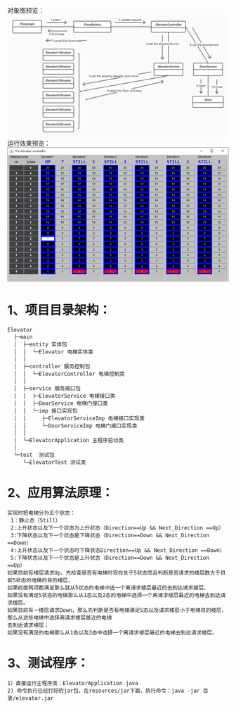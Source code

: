 对象图预览：
    ![image](https://github.com/lugh99/test/blob/master/ElevatorObjectDiagram.jpg)
运行效果预览：
    ![image](https://github.com/lugh99/test/blob/master/elevator.png)
	
1、项目目录架构：
=
    Elevator
	  ├─main
	  │	 ├─entity 实体包
	  │	 │  └─Elevator 电梯实体类
	  │	 │
	  │	 ├─controller 服务控制包
	  │	 │  └─ElevatorController 电梯控制类
	  │	 │
	  │	 ├─service 服务接口包
	  │	 │  ├─ElevatorService 电梯接口类
	  │	 │  ├─DoorService 电梯门接口类
	  │	 │  └─imp 接口实现包
	  │	 │     ├─ElevatorServiceImp 电梯接口实现类
	  │	 │     └─DoorServiceImp 电梯门接口实现类
	  │	 │
	  │	 └─ElevatorApplication 主程序启动类
	  │
	  └─test  测试包
	     └─ElevatorTest 测试类
2、应用算法原理：
=
    实现时把电梯分为五个状态：
     1：静止态（Still）
     2:上升状态以及下一个状态为上升状态（Direction==Up && Next_Direction ==Up）
     3:下降状态以及下一个状态是下降状态（Direction==Down && Next_Direction ==Down）
     4:上升状态以及下一个状态时下降状态Direction==Up && Next_Direction ==Down）
     5:下降状态以及下一个状态是上升状态（Direction==Down && Next_Direction ==Up）
    如果目前有楼层请求Up，先检查是否有电梯时现在处于5状态而且判断是否请求的楼层数大于目前5状态的电梯的目的楼层，
    如果前面两项都满足那么就从5状态的电梯中选一个离请求楼层最近的去到达请求楼层。
    如果没有满足5状态的电梯那么从1态以及2态的电梯中选择一个离请求楼层最近的电梯去到达请求楼层。
    如果目前有一楼层请求Down，那么先判断是否有电梯满足5态以及请求楼层小于电梯目的楼层，那么从这些电梯中选择离请求楼层最近的电梯
	去到达请求楼层；
    如果没有满足的电梯那么从1态以及3态中选择一个离请求楼层最近的电梯去到达请求楼层。
3、测试程序：
=
    1）直接运行主程序类：ElevatorApplication.java
    2) 命令执行已经打好的jar包，在resources/jar下面，执行命令：java -jar 目录/elevator.jar

